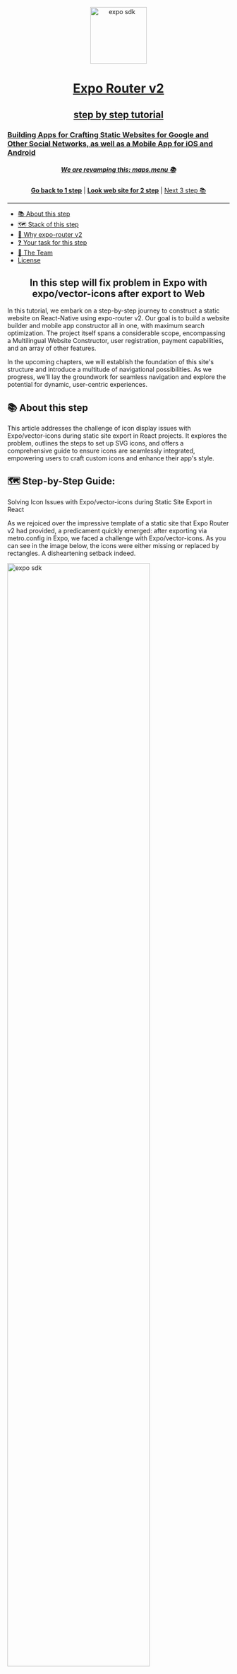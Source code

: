 <!-- Banner Image -->
<p align="center">
  <a href="https://expo.dev/">
    <img alt="expo sdk" height="128" src="./assets/images/banner.png">
    <h1 align="center">Expo Router v2 </h1>
    <h2 align="center">step by step tutorial </h2>
    <h3>Building Apps for Crafting Static Websites for Google and Other Social Networks, as well as a Mobile App for iOS and Android  </h3>
  </a>
<h5 align="center"> <a aria-label="expo documentation" href="https://maps.menu">We are revamping this: maps.menu 📚</a></h5>
</p>

<p align="center">
  <a aria-label="try expo with snack" href="https://github.com/bolshiyanov/expo-router-v2-step1"><b>Go back to 1 step</b></a>
 | <a aria-label="try expo with snack" href="https://expo-router-v2-static-web-app-step-2.netlify.app/"><b>Look web site for 2 step</b></a>
 |
  <a aria-label="expo documentation" href="https://github.com/bolshiyanov/expo-router-v2-step3">Next 3 step 📚</a>
</p>

---

- [📚 About this step](#-documentation)
- [🗺 Stack of this step](#-Stack-of-this-step)
- [🏅 Why expo-router v2](#-Why-expo-router)
- [❓ Your task for this step](#-your-task-for-this-step)
- [💙 The Team](#-the-team)
- [License](#license)

<h2 align="center">In this step will fix problem in Expo with expo/vector-icons  after export to Web </h2>

In this tutorial, we embark on a step-by-step journey to construct a static website on React-Native using expo-router v2. Our goal is to build a website builder and mobile app constructor all in one, with maximum search optimization. The project itself spans a considerable scope, encompassing a Multilingual Website Constructor, user registration, payment capabilities, and an array of other features.

In the upcoming chapters, we will establish the foundation of this site's structure and introduce a multitude of navigational possibilities. As we progress, we'll lay the groundwork for seamless navigation and explore the potential for dynamic, user-centric experiences.

## 📚 About this step

This article addresses the challenge of icon display issues with Expo/vector-icons during static site export in React projects. It explores the problem, outlines the steps to set up SVG icons, and offers a comprehensive guide to ensure icons are seamlessly integrated, empowering users to craft custom icons and enhance their app's style.

## 🗺  Step-by-Step Guide:<br/>

Solving Icon Issues with Expo/vector-icons during Static Site Export in React<br/>

As we rejoiced over the impressive template of a static site that Expo Router v2 had provided, a predicament quickly emerged: after exporting via metro.config in Expo, we faced a challenge with Expo/vector-icons. As you can see in the image below, the icons were either missing or replaced by rectangles. A disheartening setback indeed.<br/>

<img align="center" alt="expo sdk" height="80%" src="./assets/images/git/Scr2.1.png">

In my pursuit of a solution, I scoured the internet and stumbled upon pages like this: [https://github.com/expo/expo/issues/21568](https://github.com/expo/expo/issues/21568).<br/><br/>

I spent considerable time experimenting with importing icons using React Native and React, but to no avail. After attempts at building, if successful at all, the outcome remained unchanged: the icons were not displaying in my Expo application.<br/>

But is this a setback? Quite the opposite – it's an opportunity.<br/>

As a reminder, we're creating a website and mobile app builder that empowers anyone to craft their own site for Google or other social platforms, free of charge.<br/> 

This implies that our users would undoubtedly be disappointed if the potential of our builder was limited by the scope of expo/vector-icons.<br/>

In other words, I decided not to confine myself to Expo/vector-icon icons. Instead, I aimed to create a foundation that would enable users to generate icons from any SVG file in the future. Large or small icons, colored or monochrome – any icons for Expo.<br/>

<img align="center" alt="expo sdk" height="80%" src="./assets/images/git/Scr4.png">

Let's get to the heart of the matter.<br/>

To address this, we will set up our project to work with SVG images:<br/>

1. Store icons in the assets folder.<br/>
2. Install the necessary dependencies:<br/> - `npm i react-native-svg.`<br/>
3. Install the second dependency:<br/> - `npm i react-native-svg-transformer` <br/>and configure them as outlined in this guide: <br/>[https://github.com/kristerkari/react-native-svg-transformer#readme](https://github.com/kristerkari/react-native-svg-transformer#readme).<br/>

4. Create a file metro.config.js in the root directory with the following content:
<br/<br/>
- `// Learn more https://docs.expo.io/guides/customizing-metro`<br/>
`     const { getDefaultConfig } = require("expo/metro-config");`<br/>
`     module.exports = (() =>`{<br/>
`     const config = getDefaultConfig(__dirname,`{<br/>
    `     isCSSEnabled: true,`<br/>
` });`<br/>
`const { transformer, resolver } = config;`<br/>
`config.transformer =`{<br/>
    `   ...transformer,`<br/>
    `   babelTransformerPath: require.resolve("react-native-svg-transformer"),`<br/>
`}`
`config.resolver =`{<br/>
    `   ...resolver,`<br/>
    `   assetExts: resolver.assetExts.filter((ext) => ext !== "svg"),`<br/>
    `   sourceExts: [...resolver.sourceExts, "svg"],`<br/>
`};`<br/>
`return config;`<br/>
`})();`<br/>
<br/>

5. Create a declarations.d.ts file in the root directory with the following content:<br/>


- `declare module "*.svg" `{<br/>
  `import React from "react";`<br/>
  `import { SvgProps } from "react-native-svg";`<br/>
  `const content: React.FC<SvgProps>;`<br/>
  `export default content;`
<br/>
<br/>

6. Open [https://fontawesome.com/](https://fontawesome.com/) and download the required icons to the "icons" folder that we created for this purpose.<br/>

<img align="center" alt="expo sdk" height="80%" src="./assets/images/git/Scr5.png">

7. Use - [`npm start`] to launch our project.<br/>

8. Update imports accordingly.<br/>

<img align="center" alt="expo sdk" height="80%" src="./assets/images/git/Scr6.png">

9. Revise icon usage. Unlike with expo/vector-icons, with SVG we use "fill" instead of "color." Also, specify dimensions using width and height.<br/>

<img align="center" alt="expo sdk" height="80%" src="./assets/images/git/Scr7.png">

10. Finally, execute - [`npx expo export -p web`] and examine the outcome.<br/>

We now have icons for Expo that are not limited by style or quantity as in expo/vector-icons. Users can not only select icons from the existing pool but also incorporate custom-made icons that align with the app's style.<br/>

<img align="center" alt="expo sdk" height="80%" src="./assets/images/git/Scr8.png">

Additionally, I recommend opening the link on your phone and toggling between light and dark themes. Observe how this new template from Expo Router v2 adapts to the device's color scheme.<br/>

Kudos to the developers of this tabs template – our start has been truly impressive.<br/>

Have you encountered any icon issues with Expo? I'll give you a hint: the back arrow is missing in the modal window.<br/>

Download this repository to your computer. Run - [`npm init`] followed by - [`npm start`] and try adding your own arrow to the modal window panel.<br/>

In the next segment, we'll delve into exploring other navigators. We'll create an app using the Drawer navigator, face an unsolvable navigation challenge, and most likely revert back to the original version of the app.

## 🗺 Stack of this step


- [`expo-router-v2`](expo-router-v2) Supported static web generation, css , seo.
- [`expo-router`]( expo-router) There is no specific package called "expo-router." Expo uses React Navigation for routing
- [`expo`](expo) Expo is a platform simplifying React Native development through tools, libraries, and workflow enhancements.
- [`react-dom`](react-dom)React package enabling rendering of components in the web browser's DOM (Document Object Model).
- [`react native`](react-native) JavaScript framework for building cross-platform mobile applications.
- [`react`](react) JavaScript library for building user interfaces, maintained by Facebook and a community.
- [`typescript`](typescript) TypeScript is a superset of JavaScript adding static typing for enhanced code quality and tooling.
- [`gitHub`](gitHub) GitHub is a web-based platform for version control and collaboration using Git.
- [`netlify`](netlify) Netlify is a web hosting platform for deploying and managing modern web projects.

## ❓ Your task for this step

As you can see, the modal window does not have the ['< Go back'] icon.

Here's what you need to do:
1) Create a repository for this step on GitHub, download this repository to your computer.
2) Build the project ['npm install'];
3) Download a suitable icon in SVG format to the icons directory.
4) Locate in the code of the page ['./(tabs)/_layout.tsx'];
5) Add the icon;
6) Run ['npm start'];
7) Check the result;
8) Run ['npx expo export'];
9) Remember how to upload the updated project to your GitHub, add hosting integration;
10) Check the result on your hosting;
11) Add a star to My repository.


## 🏅 Why expo-router v2

 landscape of modern business, the effectiveness of customer acquisition and retention takes on profound importance. The intersection where the cost of drawing in initial customers converges with the metrics of retention and Lifetime Value establishes a pivotal nexus for real-world enterprises. It's within this context that businesses frequently navigate towards the realm of search engine optimization, leveraging its potential to tap into organic traffic from behemoths like Google.<br/>

Undoubtedly, a website serves as an inviting initial point of contact between the business and potential clientele. However, its true value shines when users willingly return, reinforcing the need for a captivating and compelling platform. This brings us to the second interaction with customers, where the objective shifts to providing a seamless, native application experience tailored for iPhones and Android devices. Hence, discerning businesses harmonize their approach by upholding a static website for search engine visibility and a dynamic mobile application for app marketplaces.<br/>

Until recently, achieving such intricate synergy was primarily the domain of expansive teams like Twitter. This involved intricate orchestration of web and native components by scores of developers. Yet, the landscape has metamorphosed with the emergence of Expo Router Version 2. This paradigm shift has overhauled the development process, empowering developers to craft code within a unified ecosystem and effortlessly export the final product as both a static website and a feature-rich app available on the Play Store.<br/>

Moreover, the realm of possibilities has expanded to encompass wearable gadgets, such as the Apple Watch, thanks to Expo Router's extended support. In mere minutes, updates can be seamlessly integrated, thereby revolutionizing the agility with which businesses can refine their offerings. This ushers in an unmatched opportunity to harness the complete potential of the internet, propelling businesses towards the attainment of their goals.<br/>

The democratization of this robust framework marks a monumental stride forward. The once imposing barriers that impeded smaller entities from realizing their digital ambitions have now dissolved. Expo Router introduces an era of accessibility, bestowing entrepreneurs and businesses alike with the means to bridge the gap between their vision and its actualization. As businesses embark on this journey, they gain the capability to enthrall audiences, nurture loyalty, and elevate their digital footprint – all while streamlining the development process in ways that were once the exclusive domain of a select few.<br/>

In a world where triumph pivots on the symbiotic interplay between innovation and execution, Expo Router stands as a testament to technology's power to democratize opportunities. It embodies the shift that has unfolded in the landscape of app and web development – transitioning from the intricate and unwieldy to the intuitive and efficient. As businesses embrace this evolution, they set out on a transformative trajectory, shedding the constraints of the past and venturing into a future where every aspiration for digital resonance and engagement can be woven into reality.<br/>

## 💙 Author

Roman Bolshiyanov < status : open for cooperation, look job >

## License

The Expo source code is made available under the [MIT license](LICENSE). Some of the dependencies are licensed differently, with the BSD license, for example.


<img alt="Star the Expo repo on GitHub to support the project" src="https://user-images.githubusercontent.com/9664363/185428788-d762fd5d-97b3-4f59-8db7-f72405be9677.gif" width="50%">
